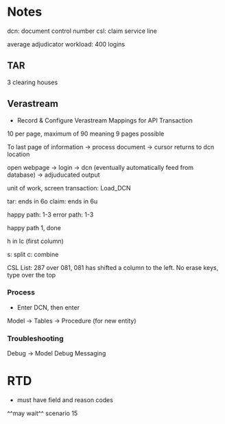 # Notes

dcn: document control number
csl: claim service line

average adjudicator workload: 400 logins

## TAR

3 clearing houses

## Verastream

- Record & Configure Verastream Mappings for API Transaction

10 per page, maximum of 90 meaning 9 pages possible

To last page of information -> process document -> cursor returns to dcn location

open webpage -> login -> dcn (eventually automatically feed from database) -> adjuducated output

unit of work, screen transaction: Load_DCN

tar: ends in 6o
claim: ends in 6u

happy path: 1-3
error path: 1-3

happy path 1, done

h in lc (first column)

s: split
c: combine

CSL List:
287 over 081, 081 has shifted a column to the left. No erase keys, type over the top

### Process

- Enter DCN, then enter

Model -> Tables -> Procedure (for new entity)

### Troubleshooting

Debug -> Model Debug Messaging


# RTD

- must have field and reason codes

^^may wait^^ scenario 15
